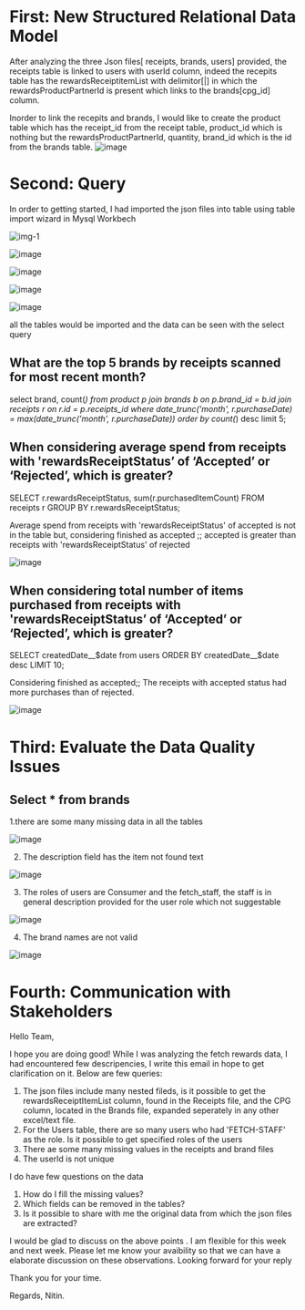 # First: New Structured Relational Data Model

After analyzing the three Json files[ receipts, brands, users] provided, the receipts table is linked to users with userId column, indeed the recepits table has the rewardsReceiptitemList with delimitor[|] in which the rewardsProductPartnerId is present which links to the brands[cpg_id] column.

Inorder to link the recepits and brands, I would like to create the product table which has the receipt_id from the receipt table, product_id which is nothing but the rewardsProductPartnerId, quantity, brand_id which is the id from the brands table.
![image](https://user-images.githubusercontent.com/22611282/178987292-3d6cab64-e25c-418b-9d6b-9308265dcbc9.png)


# Second: Query

In order to getting started, I had imported the json files into table using table import wizard in Mysql Workbech

![img-1](https://user-images.githubusercontent.com/22611282/178990611-c890d987-2e45-4b48-b292-cf67768f2646.jpg)


![image](https://user-images.githubusercontent.com/22611282/178990926-8223689a-aff7-4a37-a689-343cc37f2e5b.png)

![image](https://user-images.githubusercontent.com/22611282/178991096-4bfab257-ac5d-4f80-9b3a-3b27414f4255.png)

![image](https://user-images.githubusercontent.com/22611282/178991241-b827dc75-2988-4a8d-8a84-329152b6966e.png)

![image](https://user-images.githubusercontent.com/22611282/178991306-208b1d5b-d095-4b8b-90f5-7d414f93dd1d.png)


all the tables would be imported and the data can be seen with the select query

## What are the top 5 brands by receipts scanned for most recent month?

select brand, count(*) from product p join brands b on p.brand_id = b.id join receipts r on r.id = p.receipts_id where date_trunc('month', r.purchaseDate) = max(date_trunc('month', r.purchaseDate)) order by count(*) desc limit 5;

## When considering average spend from receipts with 'rewardsReceiptStatus’ of ‘Accepted’ or ‘Rejected’, which is greater?

SELECT r.rewardsReceiptStatus, sum(r.purchasedItemCount)
FROM receipts r
GROUP BY r.rewardsReceiptStatus;

Average spend from receipts with 'rewardsReceiptStatus' of accepted is not in the table but, considering finished as accepted ;; accepted is greater than receipts with 'rewardsReceiptStatus' of rejected


![image](https://user-images.githubusercontent.com/22611282/178994516-8337d9dd-edce-4179-a288-14d77ace4ee1.png)




## When considering total number of items purchased from receipts with 'rewardsReceiptStatus’ of ‘Accepted’ or ‘Rejected’, which is greater?

SELECT createdDate__$date from users
ORDER BY createdDate__$date desc
LIMIT 10;

Considering finished as accepted;; The receipts with accepted status had more purchases than of rejected.

![image](https://user-images.githubusercontent.com/22611282/178995848-dea7d1ff-8095-4e98-8556-7eefc2697815.png)


# Third: Evaluate the Data Quality Issues

## Select * from brands

1.there are some many missing data in all the tables

![image](https://user-images.githubusercontent.com/22611282/178997316-6a5c3308-3ed8-46f9-a61b-f0474a208035.png)

2. The description field has the item not found text

![image](https://user-images.githubusercontent.com/22611282/178998469-d5f4ad68-cf25-4755-aaf7-23d9b55a1bbf.png)

3. The roles of users are Consumer and the fetch_staff, the staff is in general description provided for the user role which not suggestable

![image](https://user-images.githubusercontent.com/22611282/178999354-197b866b-0292-4fd5-9123-62ce4e48665d.png)

4. The brand names are not valid

![image](https://user-images.githubusercontent.com/22611282/179000086-c520c18c-919c-4a5d-859d-55686f47dce9.png)

# Fourth: Communication with Stakeholders

Hello Team,

I hope you are doing good! While I was analyzing the fetch rewards data, I had encountered few descripencies, I write this email in hope to get clarification on it. Below are few queries:

1. The json files include many nested fileds, is it possible to get the rewardsReceiptItemList column, found in the Receipts file, and the CPG column, located in the Brands file, expanded seperately in any other excel/text file.
2. For the Users table, there are so many users who had 'FETCH-STAFF' as the role. Is it possible to get specified roles of the users
3. There ae some many missing values in the receipts and brand files
4. The userId is not unique

I do have few questions on the data
1. How do I fill the missing values?
2. Which fields can be removed in the tables?
3. Is it possible to share with me the original data from which the json files are extracted?

I would be glad to discuss on the above points . I am flexible for this week and next week. Please let me know your avaibility so that we can have a elaborate discussion on these observations. Looking forward for your reply

Thank you for your time.

Regards,
Nitin.
